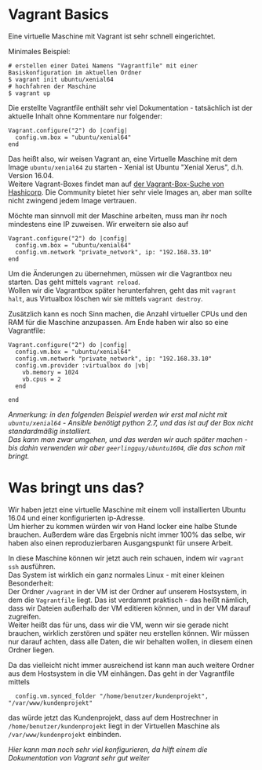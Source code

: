 # Vagrant Basics

Eine virtuelle Maschine mit Vagrant ist sehr schnell eingerichtet.

Minimales Beispiel:
```
# erstellen einer Datei Namens "Vagrantfile" mit einer Basiskonfiguration im aktuellen Ordner
$ vagrant init ubuntu/xenial64
# hochfahren der Maschine
$ vagrant up
```
Die erstellte Vagrantfile enthält sehr viel Dokumentation - tatsächlich ist der aktuelle Inhalt ohne Kommentare nur folgender:
```
Vagrant.configure("2") do |config|
  config.vm.box = "ubuntu/xenial64"
end
```
Das heißt also, wir weisen Vagrant an, eine Virtuelle Maschine mit dem Image `ubuntu/xenial64` zu starten - Xenial ist Ubuntu "Xenial Xerus", d.h. Version 16.04.   
Weitere Vagrant-Boxes findet man auf [der Vagrant-Box-Suche von Hashicorp](https://atlas.hashicorp.com/boxes/search). Die Community bietet hier sehr viele Images an, aber man sollte nicht zwingend jedem Image vertrauen.

Möchte man sinnvoll mit der Maschine arbeiten, muss man ihr noch mindestens eine IP zuweisen.
Wir erweitern sie also auf 
```
Vagrant.configure("2") do |config|
  config.vm.box = "ubuntu/xenial64"
  config.vm.network "private_network", ip: "192.168.33.10"
end
```
Um die Änderungen zu übernehmen, müssen wir die Vagrantbox neu starten. Das geht mittels `vagrant reload`.  
Wollen wir die Vagrantbox später herunterfahren, geht das mit `vagrant halt`, aus Virtualbox löschen wir sie mittels `vagrant destroy`.

Zusätzlich kann es noch Sinn machen, die Anzahl virtueller CPUs und den RAM für die Maschine anzupassen.
Am Ende haben wir also so eine Vagrantfile:
```
Vagrant.configure("2") do |config|
  config.vm.box = "ubuntu/xenial64"
  config.vm.network "private_network", ip: "192.168.33.10"
  config.vm.provider :virtualbox do |vb|
    vb.memory = 1024
    vb.cpus = 2
  end

end
```

*Anmerkung: in den folgenden Beispiel werden wir erst mal nicht mit `ubuntu/xenial64` -  Ansible benötigt *python 2.7*, und das ist auf der Box nicht standardmäßig installiert.  
Das kann man zwar umgehen, und das werden wir auch später machen - bis dahin verwenden wir aber  `geerlingguy/ubuntu1604`, die das schon mit bringt.* 

# Was bringt uns das?

Wir haben jetzt eine virtuelle Maschine mit einem voll installierten Ubuntu 16.04 und einer konfigurierten ip-Adresse.  
Um hierher zu kommen würden wir von Hand locker eine halbe Stunde brauchen. Außerdem wäre das Ergebnis nicht immer 100% das selbe, wir haben also einen reproduzierbaren Ausgangspunkt für unsere Arbeit.

In diese Maschine können wir jetzt auch rein schauen, indem wir `vagrant ssh` ausführen.  
Das System ist wirklich ein ganz normales Linux - mit einer kleinen Besonderheit:  
Der Ordner `/vagrant` in der VM ist der Ordner auf unserem Hostsystem, in dem die `Vagrantfile` liegt. Das ist verdammt praktisch - das heißt nämlich, dass wir Dateien außerhalb der VM editieren können, und in der VM darauf zugreifen.  
Weiter heißt das für uns, dass wir die VM, wenn wir sie gerade nicht brauchen, wirklich zerstören und später neu erstellen können. Wir müssen nur darauf achten, dass alle Daten, die wir behalten wollen, in diesem einen Ordner liegen.  

Da das vielleicht nicht immer ausreichend ist kann man auch weitere Ordner aus dem Hostsystem in die VM einhängen. Das geht in der Vagrantfile mittels
```
  config.vm.synced_folder "/home/benutzer/kundenprojekt", "/var/www/kundenprojekt"
```
das würde jetzt das Kundenprojekt, dass auf dem Hostrechner in `/home/benutzer/kundenprojekt` liegt in der Virtuellen Maschine als `/var/www/kundenprojekt` einbinden.

*Hier kann man noch sehr viel konfigurieren, da hilft einem die Dokumentation von Vagrant sehr gut weiter* 